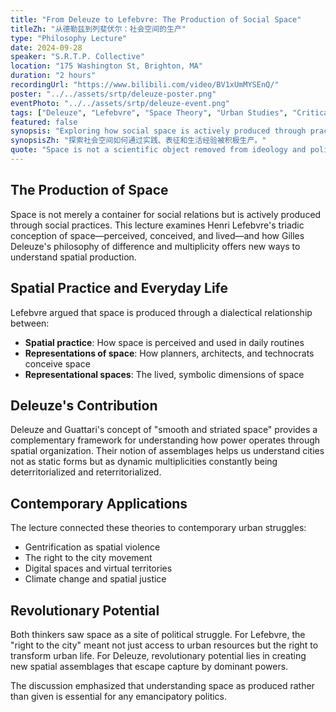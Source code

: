 ```yaml
---
title: "From Deleuze to Lefebvre: The Production of Social Space"
titleZh: "从德勒兹到列斐伏尔：社会空间的生产"
type: "Philosophy Lecture"
date: 2024-09-28
speaker: "S.R.T.P. Collective"
location: "175 Washington St, Brighton, MA"
duration: "2 hours"
recordingUrl: "https://www.bilibili.com/video/BV1xUmMYSEnQ/"
poster: "../../assets/srtp/deleuze-poster.png"
eventPhoto: "../../assets/srtp/deleuze-event.png"
tags: ["Deleuze", "Lefebvre", "Space Theory", "Urban Studies", "Critical Theory"]
featured: false
synopsis: "Exploring how social space is actively produced through practices, representations, and lived experiences."
synopsisZh: "探索社会空间如何通过实践、表征和生活经验被积极生产。"
quote: "Space is not a scientific object removed from ideology and politics; it has always been political and strategic."
---
```


## The Production of Space

Space is not merely a container for social relations but is actively produced through social practices. This lecture examines Henri Lefebvre's triadic conception of space—perceived, conceived, and lived—and how Gilles Deleuze's philosophy of difference and multiplicity offers new ways to understand spatial production.

## Spatial Practice and Everyday Life

Lefebvre argued that space is produced through a dialectical relationship between:
- **Spatial practice**: How space is perceived and used in daily routines
- **Representations of space**: How planners, architects, and technocrats conceive space
- **Representational spaces**: The lived, symbolic dimensions of space

## Deleuze's Contribution

Deleuze and Guattari's concept of "smooth and striated space" provides a complementary framework for understanding how power operates through spatial organization. Their notion of assemblages helps us understand cities not as static forms but as dynamic multiplicities constantly being deterritorialized and reterritorialized.

## Contemporary Applications

The lecture connected these theories to contemporary urban struggles:
- Gentrification as spatial violence
- The right to the city movement
- Digital spaces and virtual territories
- Climate change and spatial justice

## Revolutionary Potential

Both thinkers saw space as a site of political struggle. For Lefebvre, the "right to the city" meant not just access to urban resources but the right to transform urban life. For Deleuze, revolutionary potential lies in creating new spatial assemblages that escape capture by dominant powers.

The discussion emphasized that understanding space as produced rather than given is essential for any emancipatory politics.